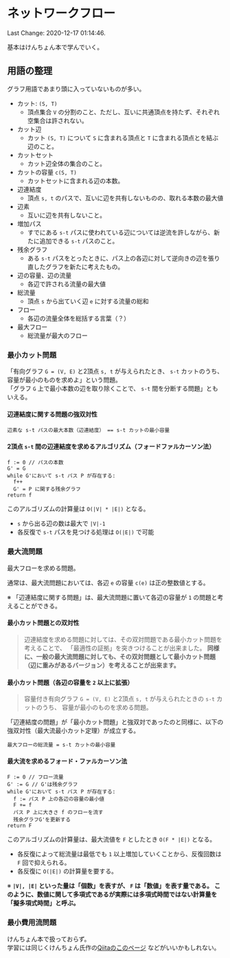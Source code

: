 # ネットワークフロー

Last Change: 2020-12-17 01:14:46.

基本はけんちょん本で学んでいく。

## 用語の整理

グラフ用語であまり頭に入っていないものが多い。

- カット: `(S, T)`
  - 頂点集合 `V` の分割のこと、ただし、互いに共通頂点を持たず、それぞれ空集合は許されない。
- カット辺
  - カット `(S, T)` について `S` に含まれる頂点と `T` に含まれる頂点とを結ぶ辺のこと。
- カットセット
  - カット辺全体の集合のこと。
- カットの容量 `c(S, T)`
  - カットセットに含まれる辺の本数。
- 辺連結度
  - 頂点 `s, t` のパスで、互いに辺を共有しないものの、取れる本数の最大値
- 辺素
  - 互いに辺を共有しないこと。
- 増加パス
  - すでにある `s-t` パスに使われている辺については逆流を許しながら、新たに追加できる `s-t` パスのこと。
- 残余グラフ
  - ある `s-t` パスをとったときに、パス上の各辺に対して逆向きの辺を張り直したグラフを新たに考えたもの。
- 辺の容量、辺の流量
  - 各辺で許される流量の最大値
- 総流量
  - 頂点 `s` から出ていく辺 `e` に対する流量の総和
- フロー
  - 各辺の流量全体を総括する言葉（？）
- 最大フロー
  - 総流量が最大のフロー

### 最小カット問題

「有向グラフ `G = (V, E)` と2頂点 `s, t` が与えられたとき、 `s-t` カットのうち、容量が最小のものを求めよ」という問題。  
「グラフ `G` 上で最小本数の辺を取り除くことで、 `s-t` 間を分断する問題」ともいえる。

#### 辺連結度に関する問題の強双対性

`辺素な s-t パスの最大本数（辺連結度） == s-t カットの最小容量`

#### 2頂点 `s-t` 間の辺連結度を求めるアルゴリズム（フォードファルカーソン法）

```
f := 0 // パスの本数
G' = G
while G'において s-t パス P が存在する:
  f++
  G' = P に関する残余グラフ
return f
```

このアルゴリズムの計算量は `O(|V| * |E|)` となる。

- `s` から出る辺の数は最大で `|V|-1`
- 各反復で `s-t` パスを見つける処理は `O(|E|)` で可能

### 最大流問題

最大フローを求める問題。

通常は、最大流問題においては、各辺 `e` の容量 `c(e)` は正の整数値とする。

※ 「辺連結度に関する問題」は、最大流問題に置いて各辺の容量が `1` の問題と考えることができる。

#### 最小カット問題との双対性

> 辺連結度を求める問題に対しては、その双対問題である最小カット問題を考えることで、
> 「最適性の証拠」を突きつけることが出来ました。
> **同様に、一般の最大流問題に対しても、その双対問題として最小カット問題（辺に重みがあるバージョン）を考えることが出来ます。**

#### 最小カット問題（各辺の容量を `2` 以上に拡張）

> 容量付き有向グラフ `G = (V, E)` と2頂点 `s, t` が与えられたときの `s-t` カットのうち、
> 容量が最小のものを求める問題。

「辺連結度の問題」が「最小カット問題」と強双対であったのと同様に、以下の強双対性（最大流最小カット定理）が成立する。

`最大フローの総流量 = s-t カットの最小容量`

#### 最大流を求めるフォード・ファルカーソン法

```
F := 0 // フロー流量
G' := G // G'は残余グラフ
while G'において s-t パス P が存在する:
  f := パス P 上の各辺の容量の最小値
  F += f
  パス P 上に大きさ f のフローを流す
  残余グラフG'を更新する
return F
```

このアルゴリズムの計算量は、最大流値を `F` としたとき `O(F * |E|)` となる。

- 各反復によって総流量は最低でも `1` 以上増加していくことから、反復回数は `F` 回で抑えられる。
- 各反復に `O(|E|)` の計算量を要する。

※ **`|V|, |E|` といった量は「個数」を表すが、 `F` は「数値」を表す量である。**
**このように、数値に関して多項式であるが実際には多項式時間ではない計算量を「擬多項式時間」と呼ぶ。**

### 最小費用流問題

けんちょん本で扱っておらず。  
学習には同じくけんちょん氏作の[Qiitaのこのページ](https://qiita.com/drken/items/e805e3f514acceb87602#3-2-%E6%9C%80%E5%B0%8F%E8%B2%BB%E7%94%A8%E6%B5%81%E5%95%8F%E9%A1%8C)
などがいいかもしれない。


